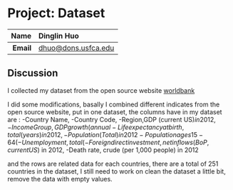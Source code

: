 Project: Dataset
==============================

| **Name**  | Dinglin Huo  |
|----------:|:-------------|
| **Email** | dhuo@dons.usfca.edu |

## Discussion ##

I collected my dataset from the open source website [worldbank](http://data.worldbank.org/indicator)

I did some modifications, basally I combined different indicates from the open source website, put in one dataset, the columns  have in my dataset are :
-Country Name,
-Country Code,
-Region,GDP (current US$) in 2012,
-IncomeGroup,GDP growth (annual %)in 2012,
-Life expectancy at birth, total (years) in 2012,
-Population (Total) in 2012
-Population ages 15-64 (% of total) in 2012,
-Unemployment, total (% of total labor force) in 2012,
-Foreign direct investment, net inflows (BoP, current US$) in 2012,
-Death rate, crude (per 1,000 people) in 2012

and the rows are related data for each countries, there are a total of 251 countries in the dataset, I still need to work on clean the dataset a little bit, remove the data with empty values.